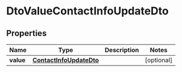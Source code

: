 
# DtoValueContactInfoUpdateDto

## Properties
Name | Type | Description | Notes
------------ | ------------- | ------------- | -------------
**value** | [**ContactInfoUpdateDto**](ContactInfoUpdateDto.md) |  |  [optional]



